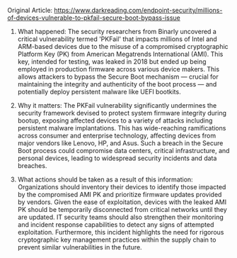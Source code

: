 Original Article: https://www.darkreading.com/endpoint-security/millions-of-devices-vulnerable-to-pkfail-secure-boot-bypass-issue

1) What happened: The security researchers from Binarly uncovered a critical vulnerability termed 'PKFail' that impacts millions of Intel and ARM-based devices due to the misuse of a compromised cryptographic Platform Key (PK) from American Megatrends International (AMI). This key, intended for testing, was leaked in 2018 but ended up being employed in production firmware across various device makers. This allows attackers to bypass the Secure Boot mechanism ― crucial for maintaining the integrity and authenticity of the boot process ― and potentially deploy persistent malware like UEFI bootkits.

2) Why it matters: The PKFail vulnerability significantly undermines the security framework devised to protect system firmware integrity during bootup, exposing affected devices to a variety of attacks including persistent malware implantations. This has wide-reaching ramifications across consumer and enterprise technology, affecting devices from major vendors like Lenovo, HP, and Asus. Such a breach in the Secure Boot process could compromise data centers, critical infrastructure, and personal devices, leading to widespread security incidents and data breaches.

3) What actions should be taken as a result of this information: Organizations should inventory their devices to identify those impacted by the compromised AMI PK and prioritize firmware updates provided by vendors. Given the ease of exploitation, devices with the leaked AMI PK should be temporarily disconnected from critical networks until they are updated. IT security teams should also strengthen their monitoring and incident response capabilities to detect any signs of attempted exploitation. Furthermore, this incident highlights the need for rigorous cryptographic key management practices within the supply chain to prevent similar vulnerabilities in the future.